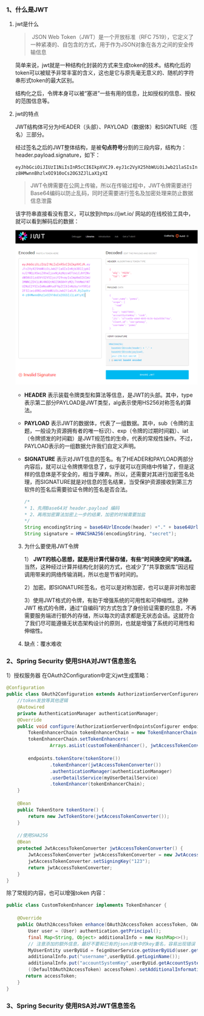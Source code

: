 ### 1、什么是JWT

1. jwt是什么

   > ​	JSON Web Token（JWT）是一个开放标准（RFC 7519），它定义了一种紧凑的、自包含的方式，用于作为JSON对象在各方之间的安全传输信息

   简单来说，jwt就是一种结构化封装的方式来生成token的技术。结构化后的token可以被赋予非常丰富的含义，这也是它与原先毫无意义的、随机的字符串形式token的最大区别。

   结构化之后，令牌本身可以被“塞进”一些有用的信息，比如授权的信息、授权的范围信息等。

2. jwt的特点

   JWT结构体可分为HEADER（头部）、PAYLOAD（数据体）和SIGNTURE（签名）三部分。

   经过签名之后的JWT整体结构，是被**句点符号**分割的三段内容，结构为：header.payload.signature，如下：

   ```
   eyJhbGciOiJIUzI1NiIsInR5cCI6IkpXVCJ9.eyJ1c2VyX25hbWUiOiJwb21laSIsInNjb3BlIjpbInJlYWQiXSwiZXhwIjoxNjAzNzcwOTUxLCJhY2NvdW50U3lzdGVtS2V5IjoiY29vayIsImp0aSI6ImU3MWNlZDVlLWU4NGQtNGI5NS04YzM2LThhMmU1NTU2NzE2YSIsImNsaWVudF9pZCI6InNzby1nYXRld2F5IiwidXNlcm5hbWUiOiJwb21laSJ9.RjZqdtv4-z8HMwnnBhzlxOI910oCs2OG3ZJlLaX1yXI
   ```

   > JWT令牌需要在公网上传输，所以在传输过程中，JWT令牌需要进行Base64编码以防止乱码，同时还需要进行签名及加密处理来防止数据信息泄露

   该字符串直接看没有意义，可以放到https://jwt.io/  网站的在线校验工具中，就可以看到解码后的数据：

   ![image-20200928145345840](04-OAuth2.0使用JWT结构化令牌.assets/image-20200928145345840.png)

   

   * **HEADER**  表示装载令牌类型和算法等信息，是JWT的头部。其中，type表示第二部分PAYLOAD是JWT类型，alg表示使用HS256对称签名的算法。

   * **PAYLOAD**  表示JWT的数据体，代表了一组数据。其中，sub（令牌的主题，一般设为资源拥有者的唯一标识）、exp（令牌的过期时间戳）、iat（令牌颁发的时间戳）是JWT规范性的生命，代表的常规性操作。不过，PAYLOAD表示的一组数据允许我们自定义声明。

   * **SIGNATURE**  表示对JWT信息的签名。有了HEADER和PAYLOAD两部分内容后，就可以让令牌携带信息了，似乎就可以在网络中传输了，但是这样的信息体是不安全的，相当于裸奔。所以，还需要对其进行加密签名处理，而SIGNATURE就是对信息的签名结果，当受保护资源接收到第三方软件的签名后需要验证令牌的签名是否合法。

     ```java
     /*
     * 1、先用Base64对 header.payload 编码
     * 2、再用加密算法加密上一步的结果，加密的时候需要加盐
     */
     String encodingString = base64UrlEncode(header) +"." + base64UrlEncode(payload0);
     String signature = HMACSHA256(encodingString, "secret");
     ```

   3. 为什么要使用JWT令牌

      1） **JWT的核心思想，就是用计算代替存储，有些“时间换空间”的味道。** 当然，这种经过计算并结构化封装的方式，也减少了“共享数据库”因远程调用带来的网络传输消耗，所以也是节省时间的。

      2）加密。即SIGNATURE签名，也可以是对称加密，也可以是非对称加密

      3）使用JWT格式的令牌，有助于增强系统的可用性和可伸缩性。这种 JWT 格式的令牌，通过“自编码”的方式包含了身份验证需要的信息，不再需要服务端进行额外的存储，所以每次的请求都是无状态会话。这就符合了我们尽可能遵循无状态架构设计的原则，也就是增强了系统的可用性和伸缩性。

   4. 缺点：覆水难收

### 2、Spring Security 使用SHA对JWT信息签名

1）授权服务器 在OAuth2Configuration中定义jwt生成策略：

```java
@Configuration
public class OAuth2Configuration extends AuthorizationServerConfigurerAdapter {
    //token发放等其他逻辑
    @Autowired
    private AuthenticationManager authenticationManager;
    @Override
    public void configure(AuthorizationServerEndpointsConfigurer endpoints) throws Exception {
        TokenEnhancerChain tokenEnhancerChain = new TokenEnhancerChain();
        tokenEnhancerChain.setTokenEnhancers(
                Arrays.asList(customTokenEnhancer(), jwtAccessTokenConverter()));

        endpoints.tokenStore(tokenStore())
                .tokenEnhancer(jwtAccessTokenConverter())
                .authenticationManager(authenticationManager)
                .userDetailsService(myUserDetailService)
                .tokenEnhancer(tokenEnhancerChain);
    }

    @Bean
    public TokenStore tokenStore() {
        return new JwtTokenStore(jwtAccessTokenConverter());
    }

    //使用SHA256
    @Bean
    protected JwtAccessTokenConverter jwtAccessTokenConverter() {
        JwtAccessTokenConverter jwtAccessTokenConverter = new JwtAccessTokenConverter();
        jwtAccessTokenConverter.setSigningKey("123");
        return jwtAccessTokenConverter;
    }
}

```

除了常规的内容，也可以增强token 内容：

```java
public class CustomTokenEnhancer implements TokenEnhancer {

    @Override
    public OAuth2AccessToken enhance(OAuth2AccessToken accessToken, OAuth2Authentication authentication) {
        User user = (User) authentication.getPrincipal();
        final Map<String, Object> additionalInfo = new HashMap<>();
        // 注意添加的额外信息，最好不要和已有的json对象中的key重名，容易出现错误
        MyUserEntity userByUid = feignUserService.getUserByUid(user.getUsername());
        additionalInfo.put("username",userByUid.getLoginName());
        additionalInfo.put("accountSystemKey",userByUid.getAccountSystemKey());
        ((DefaultOAuth2AccessToken) accessToken).setAdditionalInformation(additionalInfo);
       return accessToken;
    }
}
```



### 3、Spring Security 使用RSA对JWT信息签名

